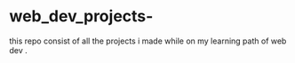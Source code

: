 # web_dev_projects-
this repo consist of all the projects i made while on my learning path of web dev . 
